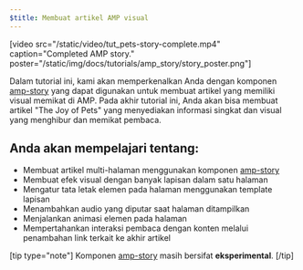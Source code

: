 ```yaml
---
$title: Membuat artikel AMP visual
---
```


[video src="/static/video/tut_pets-story-complete.mp4" caption="Completed AMP story." poster="/static/img/docs/tutorials/amp_story/story_poster.png"]

Dalam tutorial ini, kami akan memperkenalkan Anda dengan komponen [amp-story](/id/docs/reference/components/amp-story.html) yang dapat digunakan untuk membuat artikel yang memiliki visual memikat di AMP. Pada akhir tutorial ini, Anda akan bisa membuat artikel "The Joy of Pets" yang menyediakan informasi singkat dan visual yang menghibur dan memikat pembaca.

## Anda akan mempelajari tentang:

- Membuat artikel multi-halaman menggunakan komponen [amp-story](/id/docs/reference/components/amp-story.html)
- Membuat efek visual dengan banyak lapisan dalam satu halaman
- Mengatur tata letak elemen pada halaman menggunakan template lapisan
- Menambahkan audio yang diputar saat halaman ditampilkan
- Menjalankan animasi elemen pada halaman
- Mempertahankan interaksi pembaca dengan konten melalui penambahan link terkait ke akhir artikel

[tip type="note"]
 Komponen [amp-story](/id/docs/reference/components/amp-story.html) masih bersifat **eksperimental**.
[/tip]
